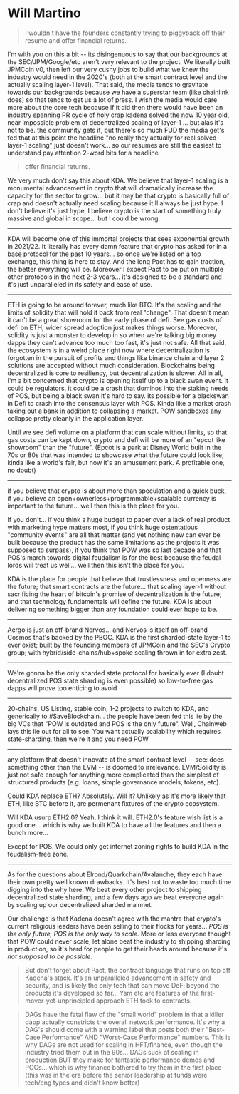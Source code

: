 # Will Martino

> I wouldn't have the founders constantly trying to piggyback off their resume and offer financial returns.

I'm with you on this a bit -- its disingenuous to say that our backgrounds at the SEC/JPM/Google/etc aren't very relevant to the project. We literally built JPMCoin v0, then left our very cushy jobs to build what we knew the industry would need in the 2020's (both at the smart contract level and the actually scaling layer-1 level). That said, the media tends to gravitate towards our backgrounds because we have a superstar team (like chainlink does) so that tends to get us a lot of press. I wish the media would care more about the core tech because if it did then there would have been an industry spanning PR cycle of holy crap kadena solved the now 10 year old, near impossible problem of decentralized scaling of layer-1 ... but alas it's not to be. the community gets it, but there's so much FUD the media get's fed that at this point the headline "no really they actually for real solved layer-1 scaling" just doesn't work... so our resumes are still the easiest to understand pay attention 2-word bits for a headline

> offer financial returns.

We very much don't say this about KDA. We believe that layer-1 scaling is a monumental advancement in crypto that will dramatically increase the capacity for the sector to grow... but it may be that crypto is basically full of crap and doesn't actually need scaling because it'll always be just hype. I don't believe it's just hype, I believe crypto is the start of something truly massive and global in scope... but I could be wrong.

***

KDA will become one of this immortal projects that sees exponential growth in 2021/22. It literally has every damn feature that crypto has asked for in a base protocol for the past 10 years... so once we're listed on a top exchange, this thing is here to stay. And the long Pact has to gain traction, the better everything will be. Moreover I expect Pact to be put on multiple other protocols in the next 2-3 years... it's designed to be a standard and it's just unparalleled in its safety and ease of use.

***

ETH is going to be around forever, much like BTC. It's the scaling and the limits of solidity that will hold it back from real "change". That doesn't mean it can't be a great showroom for the early phase of defi. See gas costs of defi on ETH, wider spread adoption just makes things worse. Moreover, solidity is just a monster to develop in so when we're talking big money dapps they can't advance too much too fast, it's just not safe. All that said, the ecosystem is in a weird place right now where decentralization is forgotten in the pursuit of profits and things like binance chain and layer 2 solutions are accepted without much consideration. Blockchains being decentralized is core to resiliency, but decentralization is slower. All in all, I'm a bit concerned that crypto is opening itself up to a black swan event. It could be regulators, it could be a crash that dominos into the staking needs of POS, but being a black swan it's hard to say. its possible for a blackswan in Defi to crash into the consensus layer with POS. Kinda like a market crash taking out a bank in addition to collapsing a market. POW sandboxes any collapse pretty cleanly in the application layer.

Until we see defi volume on a platform that can scale without limits, so that gas costs can be kept down, crypto and defi will be more of an "epcot like showroom" than the "future". (Epcot is a park at Disney World built in the 70s or 80s that was intended to showcase what the future could look like, kinda like a world's fair, but now it's an amusement park. A profitable one, no doubt)

***

if you believe that crypto is about more than speculation and a quick buck, if you believe an open+ownerless+programmable+scalable currency is important to the future... well then this is the place for you.

If you don't... if you think a huge budget to paper over a lack of real product with marketing hype matters most, if you think huge ostentatious "community events" are all that matter (and yet nothing new can ever be built because the product has the same limitations as the projects it was supposed to surpass), if you think that POW was so last decade and that POS's march towards digital feudalism is for the best because the feudal lords will treat us well... well then this isn't the place for you.

KDA is the place for people that believe that trustlessness and openness are the future; that smart contracts are the future... that scaling layer-1 without sacrificing the heart of bitcoin's promise of decentralization is the future; and that technology fundamentals will define the future. KDA is about delivering something bigger than any foundation could ever hope to be.

***

Aergo is just an off-brand Nervos... and Nervos is itself an off-brand Cosmos that's backed by the PBOC. KDA is the first sharded-state layer-1 to ever exist; built by the founding members of JPMCoin and the SEC's Crypto group; with hybrid/side-chains/hub+spoke scaling thrown in for extra zest.

***

We're gonna be the only sharded state protocol for basically ever (I doubt decentralized POS state sharding is even possible) so low-to-free gas dapps will prove too enticing to avoid

***

20-chains, US Listing, stable coin, 1-2 projects to switch to KDA, and generically to #SaveBlockchain... the people have been fed this lie by the big VCs that "POW is outdated and POS is the only future". Well, Chainweb lays this lie out for all to see. You want actually scalability which requires state-sharding, then we're it and you need POW

***

any platform that doesn't innovate at the smart contract level -- see: does something other than the EVM -- is doomed to irrelevance. EVM/Solidity is just not safe enough for anything more complicated than the simplest of structured products (e.g. loans, simple governance models, tokens, etc).

Could KDA replace ETH? Absolutely. Will it? Unlikely as it's more likely that ETH, like BTC before it, are permenant fixtures of the crypto ecosystem.

Will KDA usurp ETH2.0? Yeah, I think it will. ETH2.0's feature wish list is a good one... which is why we built KDA to have all the features and then a bunch more...

Except for POS. We could only get internet zoning rights to build KDA in the feudalism-free zone.

***

As for the questions about Elrond/Quarkchain/Avalanche, they each have their own pretty well known drawbacks. It's best not to waste too much time digging into the why here. We beat every other project to shipping decentralized state sharding, and a few days ago we beat everyone again by scaling up our decentralized sharded mainnet.

Our challenge is that Kadena doesn't agree with the mantra that crypto's current religious leaders have been selling to their flocks for years... _POS is the only future, POS is the only way to scale_. More or less everyone thought that POW could never scale, let alone beat the industry to shipping sharding in production, so it's hard for people to get their heads around because it's _not supposed to be possible_.

> But don't forget about Pact, the contract language that runs on top off Kadena's stack. It's an unparalleled advancement in safety and security, and is likely the only tech that can move DeFi beyond the products it's developed so far... Yam etc are features of the first-mover-yet-unprincipled approach ETH took to contracts.

&#x20;

> DAGs have the fatal flaw of the "small world" problem in that a killer dapp actually constricts the overall network performance. It's why a DAG's should come with a warning label that posts both their "Best-Case Performance" AND "Worst-Case Performance" numbers. This is why DAGs are not used for scaling in HFT/finance, even though the industry tried them out in the 90s... DAGs suck at scaling in production BUT they make for fantastic performance demos and POCs... which is why finance bothered to try them in the first place (this was in the era before the senior leadership at funds were tech/eng types and didn't know better)

